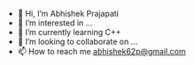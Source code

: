 - 👋 Hi, I’m Abhishek Prajapati 
- 👀 I’m interested in ...
- 🌱 I’m currently learning C++
- 💞️ I’m looking to collaborate on ...
- 📫 How to reach me abhishek62p@gmail.com

<!---
abhishek62P/abhishek62P is a ✨ special ✨ repository because its `README.md` (this file) appears on your GitHub profile.
You can click the Preview link to take a look at your changes.
--->
